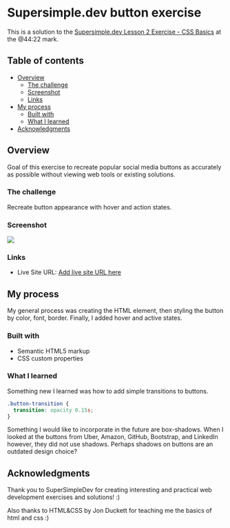 # Supersimple.dev button exercise

This is a solution to the [Supersimple.dev Lesson 2 Exercise - CSS Basics](https://youtu.be/G3e-cpL7ofc) at the @44:22 mark.

## Table of contents

- [Overview](#overview)
  - [The challenge](#the-challenge)
  - [Screenshot](#screenshot)
  - [Links](#links)
- [My process](#my-process)
  - [Built with](#built-with)
  - [What I learned](#what-i-learned)
- [Acknowledgments](#acknowledgments)

## Overview
Goal of this exercise to recreate popular social media buttons as accurately as possible without viewing web tools or existing solutions. 

### The challenge
Recreate button appearance with hover and action states. 

### Screenshot

![](./screenshot.jpg)

### Links
- Live Site URL: [Add live site URL here](https://your-live-site-url.com)

## My process
My general process was creating the HTML element, then styling the button by color, font, border. Finally, I added hover and active states.

### Built with
- Semantic HTML5 markup
- CSS custom properties

### What I learned
Something new I learned was how to add simple transitions to buttons.  

```css
.button-transition {
  transition: opacity 0.15s;
}
```
Something I would like to incorporate in the future are box-shadows. When I looked at the buttons from Uber, Amazon, GitHub, Bootstrap, and LinkedIn however, they did not use shadows. Perhaps shadows on buttons are an outdated design choice?

## Acknowledgments
Thank you to SuperSimpleDev for creating interesting and practical web development exercises and solutions! :)

Also thanks to HTML&CSS by Jon Duckett for teaching me the basics of html and css :)